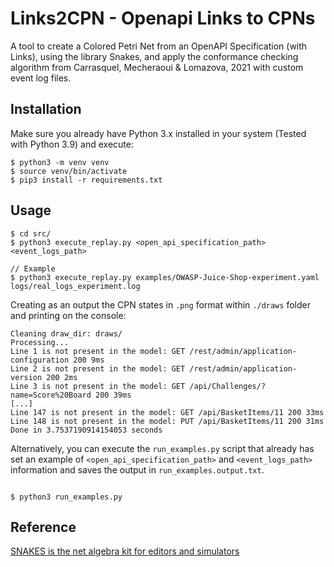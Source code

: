 # Links2CPN - Openapi Links to CPNs

A tool to create a Colored Petri Net from an OpenAPI Specification (with Links), using the library Snakes, and apply the conformance checking algorithm from Carrasquel, Mecheraoui & Lomazova, 2021 with custom event log files.


## Installation
Make sure you already have Python 3.x installed in your system (Tested with Python 3.9) and execute:

```
$ python3 -m venv venv
$ source venv/bin/activate
$ pip3 install -r requirements.txt
```


## Usage
```
$ cd src/
$ python3 execute_replay.py <open_api_specification_path> <event_logs_path>

// Example
$ python3 execute_replay.py examples/OWASP-Juice-Shop-experiment.yaml logs/real_logs_experiment.log
```
Creating as an output the CPN states in `.png` format within `./draws` folder and printing on the console:
```
Cleaning draw_dir: draws/
Processing...
Line 1 is not present in the model: GET /rest/admin/application-configuration 200 9ms
Line 2 is not present in the model: GET /rest/admin/application-version 200 2ms
Line 3 is not present in the model: GET /api/Challenges/?name=Score%20Board 200 39ms
[...]
Line 147 is not present in the model: GET /api/BasketItems/11 200 33ms
Line 148 is not present in the model: PUT /api/BasketItems/11 200 31ms
Done in 3.7537190914154053 seconds
```
Alternatively, you can execute the `run_examples.py` script that already has set an example of `<open_api_specification_path>` and  `<event_logs_path>` information and saves the output in `run_examples.output.txt`.

```

$ python3 run_examples.py

```

## Reference
[SNAKES is the net algebra kit for editors and simulators](https://snakes.ibisc.univ-evry.fr/)